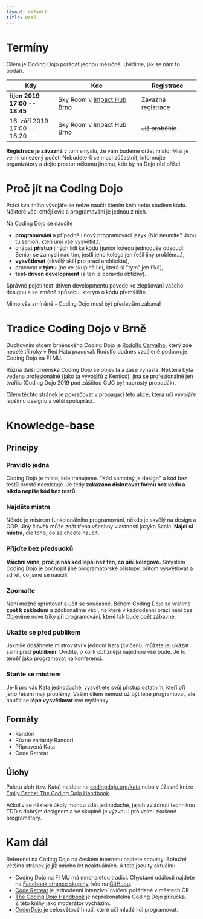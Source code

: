 ```yaml
---
layout: default
title: Domů
---
```


# Termíny

Cílem je Coding Dojo pořádat jednou měsíčně. Uvídíme, jak se nám to podaří.

| Kdy                               | Kde     | Registrace  |
| --------------------------------- | ------- | ----------- |
| **říjen 2019**<br /> **17:00 -- 18:45** | Sky Room v [Impact Hub Brno](https://www.hubbrno.cz/) | Závazná registrace |
| 16. září 2019<br /> 17:00 -- 18:20 | Sky Room v Impact Hub Brno | ~~Již proběhlo~~ |

**Registrace je závazná** v tom smyslu, že vám budeme držet místo. Míst je velmi omezený počet. Nebudete-li se moci zúčastnit, informujte organizátory a
dejte prostor někomu jinému, kdo by na Dojo rád přišel.

# Proč jít na Coding Dojo

Práci kvalitního vývojáře se nelze naučit čtením knih nebo studiem kódu.
Některé věci chtějí cvik a programování je jednou z nich.

Na Coding Dojo se naučíte
- **programování** a případně i nový programovací jazyk (Nic neumíte? Jsou tu senioři, kteří umí vše vysvětlit.),
- chápat **přístup** jiných lidí ke kódu (junior kolegu jednoduše odsoudí.
  Senior se zamyslí nad tím, jestli jeho kolega jen řešil jiný problém...),
- **vysvětlovat** (skvělý skill pro práci architekta),
- pracovat v **týmu** (ne ve skupině lidí, která si "tým" jen říká),
- **test-driven development** (a ten je opravdu obtížný).

Správné pojetí test-driven developmentu povede ke zlepšování vašeho designu a ke změně způsobu,
kterým o kódu přemýšlíte.

Mimo vše zmíněné - Coding Dojo musí být především zábava!

# Tradice Coding Dojo v Brně

Duchovním otcem brněnského Coding Dojo je [Rodolfo Carvalho](https://www.linkedin.com/in/rhcarvalho/),
který zde necelé tři roky v Red Hatu pracoval. Rodolfo dodnes vzdáleně podporuje Coding Dojo na FI MU.

Různá další brněnská Coding Dojo se objevila a zase vyhasla. Některá byla vedena profesionálně
(jako ta vývojářů z Kentico), jiná se profesionálně jen tvářila (Coding Dojo 2019 pod záštitou GUG
byl naprostý propadák).

Cílem těchto stránek je pokračovat v propagaci této akce, která učí vývojáře
lepšímu designu a větší spolupráci.

# Knowledge-base

## Principy

### Pravidlo jedna

Coding Dojo je místo, kde trénujeme. "Kód samotný je design"
a kód bez testů prostě neexistuje.
Je tedy **zakázáno diskutovat formu bez kódu a nikdo nepíše kód bez testů**.

### Najděte mistra

Někdo je mistrem funkcionálního programování,
někdo je skvělý na design a OOP.
Jiný člověk může znát třeba všechny vlastnosti jazyka Scala.
**Najdi si mistra**, dle toho, co se chcete naučit.

### Přijďte bez předsudků

**Všichni víme, proč je náš kód lepší než ten, co píší kolegové.**
Smyslem Coding Dojo je pochopit jiné programátorské přístupy,
přitom vysvětlovat a sdílet, co jsme se naučili.

### Zpomalte

Není možné sprintovat a učit se současně.
Během Coding Dojo se vrátíme **zpět k základům** a zdokonalíme věci,
na které v každodenní práci není čas.
Objevíme nové triky při programování, které tak bude opět zábavné.

### Ukažte se před publikem

Jakmile dosáhnete mistrovství v jednom Kata (cvičení),
můžete jej ukázat sami před **publikem**. Uvidíte, o kolik obtížnější
najednou vše bude. Je to téměř jako programovat na konferenci.

### Staňte se mistrem

Je-li pro vás Kata jednoduché, vysvětlete svůj přístup ostatním,
kteří při jeho řešení mají problémy. Vaším cílem
nemusí už být lépe programovat, ale naučit se **lépe vysvětlovat** své
myšlenky.

## Formáty

- Randori
- Různé varianty Randori
- Připravená Kata
- Code Retreat

## Úlohy

Paletu úloh (tzv. Kata) najdete na [codingdojo.org/kata](http://codingdojo.org/kata/)
nebo v úžasné knize [Emily Bache: The Coding Dojo Handbook](http://codingdojo.org/kata/).

Ačkoliv se některé úkoly mohou zdát jednoduché, jejich zvládnutí technikou
TDD s dobrým designem a ve skupině je výzvou i pro velmi zkušené programátory.

# Kam dál

Referencí na Coding Dojo na českém internetu najdete spousty.
Bohužel většina stránek je již mnoho let neaktuálních.
A toto jsou ty aktuální:

- Coding Dojo na FI MU má mnohaletou tradici. Chystané události najdete na [Facebook stránce skupiny](https://dojo-brno.github.io/), kód na [GitHubu](https://www.facebook.com/CodingDojoBrno/).
- [Code Retreat](https://coderetreat.cz/) je jednodenní intenzivní cvičení pořádané v městech ČR.
- [The Coding Dojo Handbook](https://leanpub.com/codingdojohandbook)
  je nepřekonatelná Coding Dojo příručka. Z&nbsp;této knihy jako moderátor vycházím.
- [CoderDojo](https://coderdojocesko.cz/) je celosvětové hnutí, které učí mladé lidi programovat.
